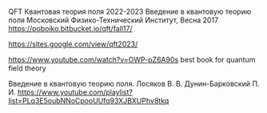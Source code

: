 QFT Квантовая теория поля 2022-2023
Введение в квантовую теорию поля Московский Физико-Технический Институт, Весна 2017 https://poboiko.bitbucket.io/qft/fall17/

https://sites.google.com/view/qft2023/

https://www.youtube.com/watch?v=OWP-pZ6A90s best book for quantum field theory

Введение в квантовую теорию поля. Лосяков В. В. Дунин-Барковский П. И. 
https://www.youtube.com/playlist?list=PLq3E5oubNNoCpooUUfq93XJBXUPhv8tkq
